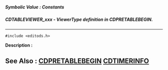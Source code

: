 ##### Symbolic Value : Constants
##### CDTABLEVIEWER_xxx - ViewerType definition in CDPRETABLEBEGIN.
---
```
#include <editods.h>
```
**Description :**



**See Also :**
[CDPRETABLEBEGIN](/domino-c-api-docs/reference/Data/CDPRETABLEBEGIN)
[CDTIMERINFO](/domino-c-api-docs/reference/Data/CDTIMERINFO)
---

